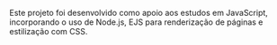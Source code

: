 Este projeto foi desenvolvido como apoio aos estudos em JavaScript, incorporando o uso de Node.js, EJS para renderização de páginas e estilização com CSS.
